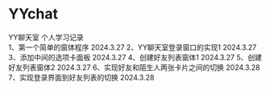 # YYchat
YY聊天室  个人学习记录  
1、第一个简单的窗体程序 2024.3.27
2、YY聊天室登录窗口的实现1 2024.3.27
3、添加中间的选项卡面板 2024.3.27
4、创建好友列表窗体1 2024.3.27
5、创建好友列表窗体2 2024.3.27
6、实现好友和陌生人两张卡片之间的切换 2024.3.28
7、实现登录界面到好友列表的切换 2024.3.28
